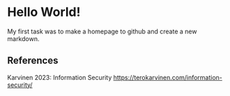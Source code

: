 # Hello World!

My first task was to make a homepage to github and create a new markdown.

## References

Karvinen 2023: Information Security https://terokarvinen.com/information-security/

